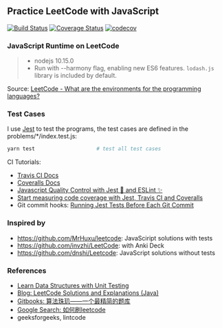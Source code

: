 ## Practice LeetCode with JavaScript

[![Build Status](https://travis-ci.com/jizusun/leetcode-with-javascript.svg?branch=master)](https://travis-ci.com/jizusun/leetcode-with-javascript)
[![Coverage Status](https://coveralls.io/repos/github/jizusun/leetcode-jizu/badge.svg?branch=master)](https://coveralls.io/github/jizusun/leetcode-jizu?branch=master)
[![codecov](https://codecov.io/gh/jizusun/leetcode-with-javascript/branch/master/graph/badge.svg)](https://codecov.io/gh/jizusun/leetcode-with-javascript)

### JavaScript Runtime on LeetCode
> - nodejs 10.15.0
> - Run with --harmony flag, enabling new ES6 features.
`lodash.js` library is included by default.

Source: [LeetCode - What are the environments for the programming languages?](https://support.leetcode.com/hc/en-us/articles/360011833974-What-are-the-environments-for-the-programming-languages)

### Test Cases
I use [Jest](https://jestjs.io) to test the programs, the test cases are defined in the problems/*/index.test.js:
```sh
yarn test                    # test all test cases
```

CI Tutorials:
- [Travis CI Docs](https://docs.travis-ci.com/user/languages/javascript-with-nodejs/)
- [Coveralls Docs](https://docs.coveralls.io/javascript)
- [Javascript Quality Control with Jest 🤹 and ESLint ✨](https://medium.com/asos-techblog/javascript-quality-control-with-jest-and-eslint-b888eeb4b0c4)
- [Start measuring code coverage with Jest, Travis CI and Coveralls](https://medium.com/@ollelauribostr/start-measuring-coverage-with-jest-travis-ci-and-coveralls-1867928aca42)
- Git commit hooks: [Running Jest Tests Before Each Git Commit](https://benmccormick.org/2017/02/26/running-jest-tests-before-each-git-commit/)
### Inspired by
- https://github.com/MrHuxu/leetcode: JavaSciript solutions with tests
- https://github.com/invzhi/LeetCode: with Anki Deck
- https://github.com/dnshi/Leetcode: JavaScript solutions without tests



### References
- [Learn Data Structures with Unit Testing](https://github.com/jizusun/learn-data-structures-with-javascript)
- [Blog: LeetCode Solutions and Explanations (Java)](http://www.goodtecher.com/leetcode-solutions-explanations/)
- [Gitbooks: 算法珠玑——一个最精简的题库](https://soulmachine.gitbooks.io/algorithm-essentials/content/java/)
- [Google Search: 如何刷leetcode](https://www.google.com/search?q=%E5%A6%82%E4%BD%95%E5%88%B7+leetcode)
- geeksforgeeks, lintcode

